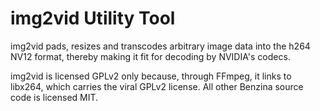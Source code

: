 # img2vid Utility Tool

img2vid pads, resizes and transcodes arbitrary image data into the h264 NV12
format, thereby making it fit for decoding by NVIDIA's codecs.

img2vid is licensed GPLv2 only because, through FFmpeg, it links to libx264,
which carries the viral GPLv2 license. All other Benzina source code is licensed
MIT.
